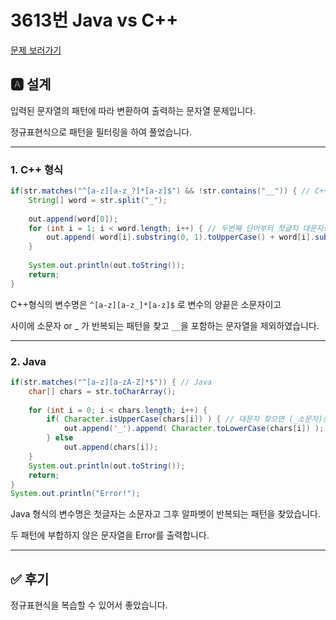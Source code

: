 # 3613번 Java vs C++
[문제 보러가기](https://www.acmicpc.net/problem/3613)

## 🅰 설계

입력된 문자열의 패턴에 따라 변환하여 출력하는 문자열 문제입니다.

정규표현식으로 패턴을 필터링을 하여 풀었습니다.
         
---

### 1. C++ 형식

```java
if(str.matches("^[a-z][a-z_?]*[a-z]$") && !str.contains("__")) { // C++
	String[] word = str.split("_");
	
	out.append(word[0]);
	for (int i = 1; i < word.length; i++) { // 두번째 단어부터 첫글자 대문자로
		out.append( word[i].substring(0, 1).toUpperCase() + word[i].substring(1) );
	}
	
	System.out.println(out.toString());
	return;
}
```

C++형식의 변수명은 `^[a-z][a-z_]*[a-z]$` 로 변수의 양끝은 소문자이고 

사이에 소문자 or _ 가 반복되는 패턴을 찾고 `__`을 포함하는 문자열을 제외하였습니다.

---

### 2. Java

```java
if(str.matches("^[a-z][a-zA-Z]*$")) { // Java
	char[] chars = str.toCharArray();
	
	for (int i = 0; i < chars.length; i++) {
		if( Character.isUpperCase(chars[i]) ) { // 대문자 찾으면 (_소문자)로 변경
			out.append('_').append( Character.toLowerCase(chars[i]) );
		} else 
			out.append(chars[i]);
	}
	System.out.println(out.toString());
	return;
}
System.out.println("Error!");
```
Java 형식의 변수명은 첫글자는 소문자고 그후 알파벳이 반복되는 패턴을 찾았습니다.

두 패턴에 부합하지 않은 문자열을 Error를 출력합니다.

---

## ✅ 후기
정규표현식을 복습할 수 있어서 좋았습니다.
